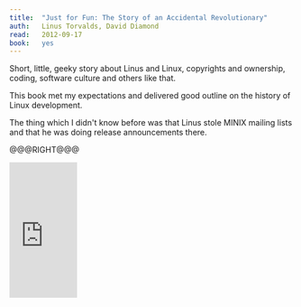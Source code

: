 ```yaml
---
title:	"Just for Fun: The Story of an Accidental Revolutionary"
auth:	Linus Torvalds, David Diamond
read:	2012-09-17
book:	yes
---
```





Short, little, geeky story about Linus and Linux, copyrights and ownership,
coding, software culture and others like that.

This book met my expectations and delivered good outline on the history of
Linux development.

The thing which I didn't know before was that Linus stole MINIX mailing
lists and that he was doing release announcements there.


@@@RIGHT@@@

<iframe src="http://rcm.amazon.com/e/cm?lt1=_blank&bc1=FFFFFF&IS2=1&npa=1&bg1=FFFFFF&fc1=000000&lc1=FF0000&t=wojcadamkoszh-20&o=1&p=8&l=as4&m=amazon&f=ifr&ref=ss_til&asins=0066620732" style="width:120px;height:240px;" scrolling="no" marginwidth="0" marginheight="0" frameborder="0"></iframe>
